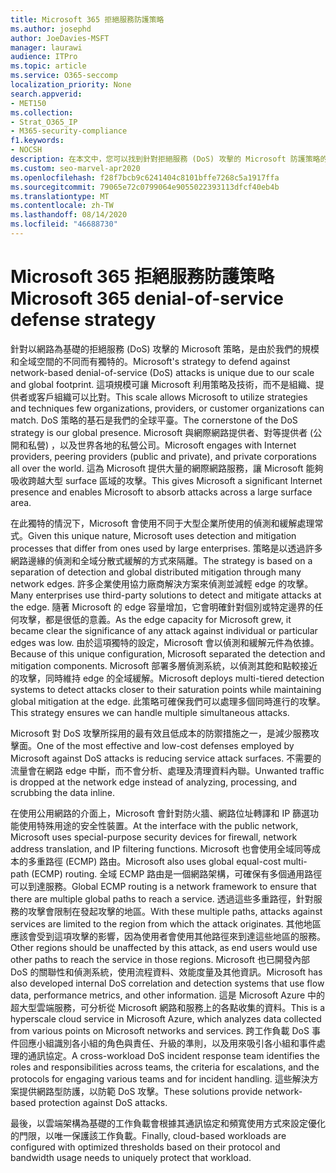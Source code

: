 ```yaml
---
title: Microsoft 365 拒絕服務防護策略
ms.author: josephd
author: JoeDavies-MSFT
manager: laurawi
audience: ITPro
ms.topic: article
ms.service: O365-seccomp
localization_priority: None
search.appverid:
- MET150
ms.collection:
- Strat_O365_IP
- M365-security-compliance
f1.keywords:
- NOCSH
description: 在本文中，您可以找到針對拒絕服務 (DoS) 攻擊的 Microsoft 防護策略的概述。
ms.custom: seo-marvel-apr2020
ms.openlocfilehash: f28f7bcb9c6241404c8101bffe7268c5a1917ffa
ms.sourcegitcommit: 79065e72c0799064e9055022393113dfcf40eb4b
ms.translationtype: MT
ms.contentlocale: zh-TW
ms.lasthandoff: 08/14/2020
ms.locfileid: "46688730"
---
```

# <a name="microsoft-365-denial-of-service-defense-strategy"></a><span data-ttu-id="fb580-103">Microsoft 365 拒絕服務防護策略</span><span class="sxs-lookup"><span data-stu-id="fb580-103">Microsoft 365 denial-of-service defense strategy</span></span>

<span data-ttu-id="fb580-104">針對以網路為基礎的拒絕服務 (DoS) 攻擊的 Microsoft 策略，是由於我們的規模和全域空間的不同而有獨特的。</span><span class="sxs-lookup"><span data-stu-id="fb580-104">Microsoft's strategy to defend against network-based denial-of-service (DoS) attacks is unique due to our scale and global footprint.</span></span> <span data-ttu-id="fb580-105">這項規模可讓 Microsoft 利用策略及技術，而不是組織、提供者或客戶組織可以比對。</span><span class="sxs-lookup"><span data-stu-id="fb580-105">This scale allows Microsoft to utilize strategies and techniques few organizations, providers, or customer organizations can match.</span></span> <span data-ttu-id="fb580-106">DoS 策略的基石是我們的全球平臺。</span><span class="sxs-lookup"><span data-stu-id="fb580-106">The cornerstone of the DoS strategy is our global presence.</span></span> <span data-ttu-id="fb580-107">Microsoft 與網際網路提供者、對等提供者 (公開和私營) ，以及世界各地的私營公司。</span><span class="sxs-lookup"><span data-stu-id="fb580-107">Microsoft engages with Internet providers, peering providers (public and private), and private corporations all over the world.</span></span> <span data-ttu-id="fb580-108">這為 Microsoft 提供大量的網際網路服務，讓 Microsoft 能夠吸收跨越大型 surface 區域的攻擊。</span><span class="sxs-lookup"><span data-stu-id="fb580-108">This gives Microsoft a significant Internet presence and enables Microsoft to absorb attacks across a large surface area.</span></span>

<span data-ttu-id="fb580-109">在此獨特的情況下，Microsoft 會使用不同于大型企業所使用的偵測和緩解處理常式。</span><span class="sxs-lookup"><span data-stu-id="fb580-109">Given this unique nature, Microsoft uses detection and mitigation processes that differ from ones used by large enterprises.</span></span> <span data-ttu-id="fb580-110">策略是以透過許多網路邊緣的偵測和全域分散式緩解的方式來隔離。</span><span class="sxs-lookup"><span data-stu-id="fb580-110">The strategy is based on a separation of detection and global distributed mitigation through many network edges.</span></span> <span data-ttu-id="fb580-111">許多企業使用協力廠商解決方案來偵測並減輕 edge 的攻擊。</span><span class="sxs-lookup"><span data-stu-id="fb580-111">Many enterprises use third-party solutions to detect and mitigate attacks at the edge.</span></span> <span data-ttu-id="fb580-112">隨著 Microsoft 的 edge 容量增加，它會明確針對個別或特定邊界的任何攻擊，都是很低的意義。</span><span class="sxs-lookup"><span data-stu-id="fb580-112">As the edge capacity for Microsoft grew, it became clear the significance of any attack against individual or particular edges was low.</span></span> <span data-ttu-id="fb580-113">由於這項獨特的設定，Microsoft 會以偵測和緩解元件為依據。</span><span class="sxs-lookup"><span data-stu-id="fb580-113">Because of this unique configuration, Microsoft separated the detection and mitigation components.</span></span> <span data-ttu-id="fb580-114">Microsoft 部署多層偵測系統，以偵測其飽和點較接近的攻擊，同時維持 edge 的全域緩解。</span><span class="sxs-lookup"><span data-stu-id="fb580-114">Microsoft deploys multi-tiered detection systems to detect attacks closer to their saturation points while maintaining global mitigation at the edge.</span></span> <span data-ttu-id="fb580-115">此策略可確保我們可以處理多個同時進行的攻擊。</span><span class="sxs-lookup"><span data-stu-id="fb580-115">This strategy ensures we can handle multiple simultaneous attacks.</span></span>

<span data-ttu-id="fb580-116">Microsoft 對 DoS 攻擊所採用的最有效且低成本的防禦措施之一，是減少服務攻擊面。</span><span class="sxs-lookup"><span data-stu-id="fb580-116">One of the most effective and low-cost defenses employed by Microsoft against DoS attacks is reducing service attack surfaces.</span></span> <span data-ttu-id="fb580-117">不需要的流量會在網路 edge 中斷，而不會分析、處理及清理資料內聯。</span><span class="sxs-lookup"><span data-stu-id="fb580-117">Unwanted traffic is dropped at the network edge instead of analyzing, processing, and scrubbing the data inline.</span></span>

<span data-ttu-id="fb580-118">在使用公用網路的介面上，Microsoft 會針對防火牆、網路位址轉譯和 IP 篩選功能使用特殊用途的安全性裝置。</span><span class="sxs-lookup"><span data-stu-id="fb580-118">At the interface with the public network, Microsoft uses special-purpose security devices for firewall, network address translation, and IP filtering functions.</span></span> <span data-ttu-id="fb580-119">Microsoft 也會使用全域同等成本的多重路徑 (ECMP) 路由。</span><span class="sxs-lookup"><span data-stu-id="fb580-119">Microsoft also uses global equal-cost multi-path (ECMP) routing.</span></span> <span data-ttu-id="fb580-120">全域 ECMP 路由是一個網路架構，可確保有多個通用路徑可以到達服務。</span><span class="sxs-lookup"><span data-stu-id="fb580-120">Global ECMP routing is a network framework to ensure that there are multiple global paths to reach a service.</span></span> <span data-ttu-id="fb580-121">透過這些多重路徑，針對服務的攻擊會限制在發起攻擊的地區。</span><span class="sxs-lookup"><span data-stu-id="fb580-121">With these multiple paths, attacks against services are limited to the region from which the attack originates.</span></span> <span data-ttu-id="fb580-122">其他地區應該會受到這項攻擊的影響，因為使用者會使用其他路徑來到達這些地區的服務。</span><span class="sxs-lookup"><span data-stu-id="fb580-122">Other regions should be unaffected by this attack, as end users would use other paths to reach the service in those regions.</span></span> <span data-ttu-id="fb580-123">Microsoft 也已開發內部 DoS 的關聯性和偵測系統，使用流程資料、效能度量及其他資訊。</span><span class="sxs-lookup"><span data-stu-id="fb580-123">Microsoft has also developed internal DoS correlation and detection systems that use flow data, performance metrics, and other information.</span></span> <span data-ttu-id="fb580-124">這是 Microsoft Azure 中的超大型雲端服務，可分析從 Microsoft 網路和服務上的各點收集的資料。</span><span class="sxs-lookup"><span data-stu-id="fb580-124">This is a hyperscale cloud service in Microsoft Azure, which analyzes data collected from various points on Microsoft networks and services.</span></span> <span data-ttu-id="fb580-125">跨工作負載 DoS 事件回應小組識別各小組的角色與責任、升級的準則，以及用來吸引各小組和事件處理的通訊協定。</span><span class="sxs-lookup"><span data-stu-id="fb580-125">A cross-workload DoS incident response team identifies the roles and responsibilities across teams, the criteria for escalations, and the protocols for engaging various teams and for incident handling.</span></span> <span data-ttu-id="fb580-126">這些解決方案提供網路型防護，以防範 DoS 攻擊。</span><span class="sxs-lookup"><span data-stu-id="fb580-126">These solutions provide network-based protection against DoS attacks.</span></span>

<span data-ttu-id="fb580-127">最後，以雲端架構為基礎的工作負載會根據其通訊協定和頻寬使用方式來設定優化的門限，以唯一保護該工作負載。</span><span class="sxs-lookup"><span data-stu-id="fb580-127">Finally, cloud-based workloads are configured with optimized thresholds based on their protocol and bandwidth usage needs to uniquely protect that workload.</span></span>
